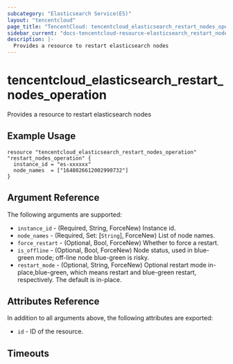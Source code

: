 ```yaml
---
subcategory: "Elasticsearch Service(ES)"
layout: "tencentcloud"
page_title: "TencentCloud: tencentcloud_elasticsearch_restart_nodes_operation"
sidebar_current: "docs-tencentcloud-resource-elasticsearch_restart_nodes_operation"
description: |-
  Provides a resource to restart elasticsearch nodes
---
```


# tencentcloud_elasticsearch_restart_nodes_operation

Provides a resource to restart elasticsearch nodes

## Example Usage

```hcl
resource "tencentcloud_elasticsearch_restart_nodes_operation" "restart_nodes_operation" {
  instance_id = "es-xxxxxx"
  node_names  = ["1648026612002990732"]
}
```

## Argument Reference

The following arguments are supported:

* `instance_id` - (Required, String, ForceNew) Instance id.
* `node_names` - (Required, Set: [`String`], ForceNew) List of node names.
* `force_restart` - (Optional, Bool, ForceNew) Whether to force a restart.
* `is_offline` - (Optional, Bool, ForceNew) Node status, used in blue-green mode; off-line node blue-green is risky.
* `restart_mode` - (Optional, String, ForceNew) Optional restart mode in-place,blue-green, which means restart and blue-green restart, respectively. The default is in-place.

## Attributes Reference

In addition to all arguments above, the following attributes are exported:

* `id` - ID of the resource.



## Timeouts

<no value>


